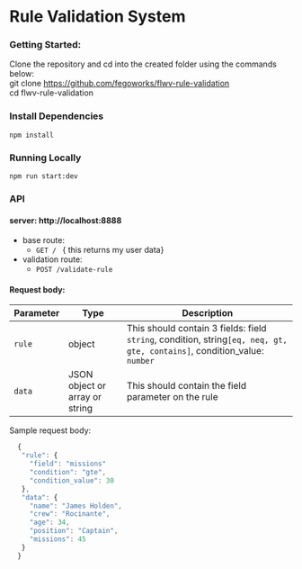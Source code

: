 # Rule Validation System
### Getting Started: 
  Clone the repository and cd into the created folder using the commands below:\
    git clone https://github.com/fegoworks/flwv-rule-validation \
    cd flwv-rule-validation 

### Install Dependencies
    npm install
  
### Running Locally
    npm run start:dev

### API
   #### server: http://localhost:8888
    
  - base route: 
     - `GET / ` { this returns my user data}
  - validation route: 
     - `POST /validate-rule `

#### Request body:
   
   Parameter | Type | Description
   --- | --- | ---
   `rule` | object | This should contain 3 fields: field `string`, condition, string`[eq, neq, gt, gte, contains]`, condition_value: `number`
   `data` | JSON object or array or string | This should contain the field parameter on the rule
        
   Sample request body: 
   ```javascript {
     {
      "rule": {
        "field": "missions"
        "condition": "gte",
        "condition_value": 30
      },
      "data": {
        "name": "James Holden",
        "crew": "Rocinante",
        "age": 34,
        "position": "Captain",
        "missions": 45
      }
     }
     
